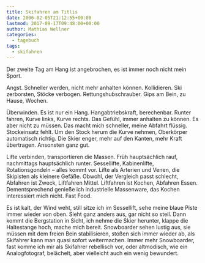 ```yaml
---
title: Skifahren am Titlis
date: 2006-02-05T21:12:55+00:00
lastmod: 2017-09-17T09:48:00+00:00
author: Mathias Wellner
categories:
  - tagebuch
tags:
  - skifahren
---
```

Der zweite Tag am Hang ist angebrochen, es ist immer noch nicht mein Sport.

Angst. Schneller werden, nicht mehr anhalten können. Kollidieren. Ski zerborsten, Stöcke verbogen. Rettungshubschrauber. Gips am Bein, zu Hause, Wochen.

Überwinden. Es ist nur ein Hang. Hangabtriebskraft, berechenbar. Runter fahren, Kurve links, Kurve rechts. Das Gefühl, immer anhalten zu können. Es aber nicht zu müssen. Das macht mich schneller, meine Abfahrt flüssig. Stockeinsatz fehlt. Um den Stock herum die Kurve nehmen, Oberkörper automatisch richtig. Die Skier enger, mehr auf den Kanten, mehr Kraft übertragen. Ansonsten ganz gut.

Lifte verbinden, transportieren die Massen. Früh hauptsächlich rauf, nachmittags hauptsächlich runter. Sessellifte, Kabinenlifte, Rotationsgondeln &#8211; alles kommt vor. Lifte als Arterien und Venen, die Skipisten als kleinere Gefäße. Obwohl, der Vergleich passt schlecht, Abfahren ist Zweck, Liftfahren Mittel. Liftfahren ist Kochen, Abfahren Essen. Dementsprechend genieße ich industrielle Massenware, das Kochen interessiert mich nicht. Fast Food.

Es ist kalt, der Wind weht, still sitze ich im Sessellift, sehe meine blaue Piste immer wieder von oben. Sieht ganz anders aus, gar nicht so steil. Dann kommt die Bergstation in Sicht, ich nehme die Skier herunter, klappe die Haltestange hoch, mache mich bereit. Snowboarder sehen lustig aus, sie müssen mit dem freien Bein stabilisieren, stoßen sich immer wieder ab, als Skifahrer kann man quasi sofort weitermachen. Immer mehr Snowboarder, fast komme ich mir als Skifahrer rebellisch vor, oder altmodisch, wie ein Analogfotograf, belächelt, aber vielleicht auch ein wenig bewundert.